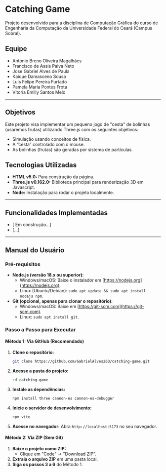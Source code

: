 # Catching Game

Projeto desenvolvido para a disciplina de Computação Gráfica do curso de Engenharia da Computação da Universidade Federal do Ceará (Campus Sobral).

## Equipe
- Antonio Breno Oliveira Magalhães
- Francisco de Assis Paiva Neto
- Jose Gabriel Alves de Paula
- Kaique Damasceno Sousa 
- Luis Felipe Pereira Furtado
- Pamela Maria Pontes Frota
- Vitoria Emilly Santos Melo


---

## Objetivos

Este projeto visa implementar um pequeno jogo de "cesta" de bolinhas (usaremos frutas) utilizando Three.js com os seguintes objetivos:

- Simulação usando conceitos de física.
- A “cesta”	controlado	com	o	mouse.
- As	bolinhas (frutas)	são	geradas	por	sistema	de	partículas.	
  
## Tecnologias Utilizadas

- **HTML v5.0:** Para construção da página.
- **Three.js v0.162.0:** Biblioteca principal para renderização 3D em Javascript.
- **Node:** Instalação para rodar o projeto localmente.

---

## Funcionalidades Implementadas

- [ Em construção...]
- [...]


---

## Manual do Usuário

### Pré-requisitos

- **Node.js (versão 18.x ou superior):**
  - Windows/macOS: Baixe o instalador em [https://nodejs.org](https://nodejs.org).
  - Linux (Ubuntu/Debian): `sudo apt update && sudo apt install nodejs npm`.
- **Git (opcional, apenas para clonar o repositório):**
  - Windows/macOS: Baixe em [https://git-scm.com](https://git-scm.com).
  - Linux: `sudo apt install git`.

### Passo a Passo para Executar

#### Método 1: Via GitHub (Recomendado)

1.  **Clone o repositório:**
    ```bash
    git clone https://github.com/GabrielAlves263/catching-game.git
    ```
2.  **Acesse a pasta do projeto:**
    ```bash
    cd catching-game
    ```
3.  **Instale as dependências:**
    ```bash
    npm install three cannon-es cannon-es-debugger
    ```
4.  **Inicie o servidor de desenvolvimento:**
    ```bash
    npx vite
    ```
5.  **Acesse no navegador:**
    Abra `http://localhost:5173` no seu navegador.

#### Método 2: Via ZIP (Sem Git)

1.  **Baixe o projeto como ZIP:**
    - Clique em "Code" → "Download ZIP".
2.  **Extraia o arquivo ZIP** em uma pasta local.
3.  **Siga os passos 3 a 6** do Método 1.
